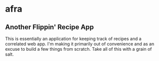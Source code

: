 # afra
Another Flippin' Recipe App
---
This is essentially an application for keeping track of recipes and a correlated web app. I'm making it primarily out of convenience and as an excuse to build a few things from scratch. Take all of this with a grain of salt. 


